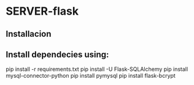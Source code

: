 # SERVER-flask

## Installacion

Install dependecies using:
--
pip install -r requirements.txt
pip install -U Flask-SQLAlchemy
pip install mysql-connector-python
pip install pymysql
pip install flask-bcrypt